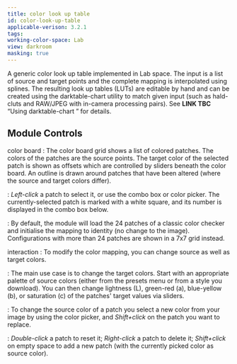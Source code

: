 ```yaml
---
title: color look up table
id: color-look-up-table
applicable-verison: 3.2.1
tags: 
working-color-space: Lab 
view: darkroom
masking: true
---
```


A generic color look up table implemented in Lab space. The input is a list of source and target points and the complete mapping is interpolated using splines. The resulting look up tables (LUTs) are editable by hand and can be created using the darktable-chart utility to match given input (such as hald-cluts and RAW/JPEG with in-camera processing pairs). See **LINK TBC** “Using darktable-chart ” for details.

## Module Controls

color board
: The color board grid shows a list of colored patches. The colors of the patches are the source points. The target color of the selected patch is shown as offsets which are controlled by sliders beneath the color board. An outline is drawn around patches that have been altered (where the source and target colors differ). 

: _Left-click_ a patch to select it, or use the combo box or color picker. The currently-selected patch is marked with a white square, and its number is displayed in the combo box below.

: By default, the module will load the 24 patches of a classic color checker and initialise the mapping to identity (no change to the image). Configurations with more than 24 patches are shown in a 7x7 grid instead.

interaction
: To modify the color mapping, you can change source as well as target colors.

: The main use case is to change the target colors. Start with an appropriate palette of source colors (either from the presets menu or from a style you download). You can then change lightness (L), green-red (a), blue-yellow (b), or saturation \(c\) of the patches' target values via sliders.

: To change the source color of a patch you select a new color from your image by using the color picker, and _Shift+click_ on the patch you want to replace.

: _Double-click_ a patch to reset it; _Right-click_ a patch to delete it; _Shift+click_ on empty space to add a new patch (with the currently picked color as source color).